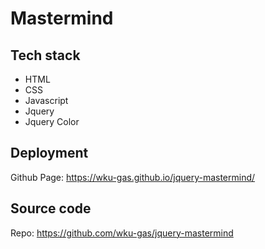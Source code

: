 # Mastermind

## Tech stack

- HTML
- CSS
- Javascript
- Jquery
- Jquery Color

## Deployment

Github Page: https://wku-gas.github.io/jquery-mastermind/

## Source code

Repo: https://github.com/wku-gas/jquery-mastermind
